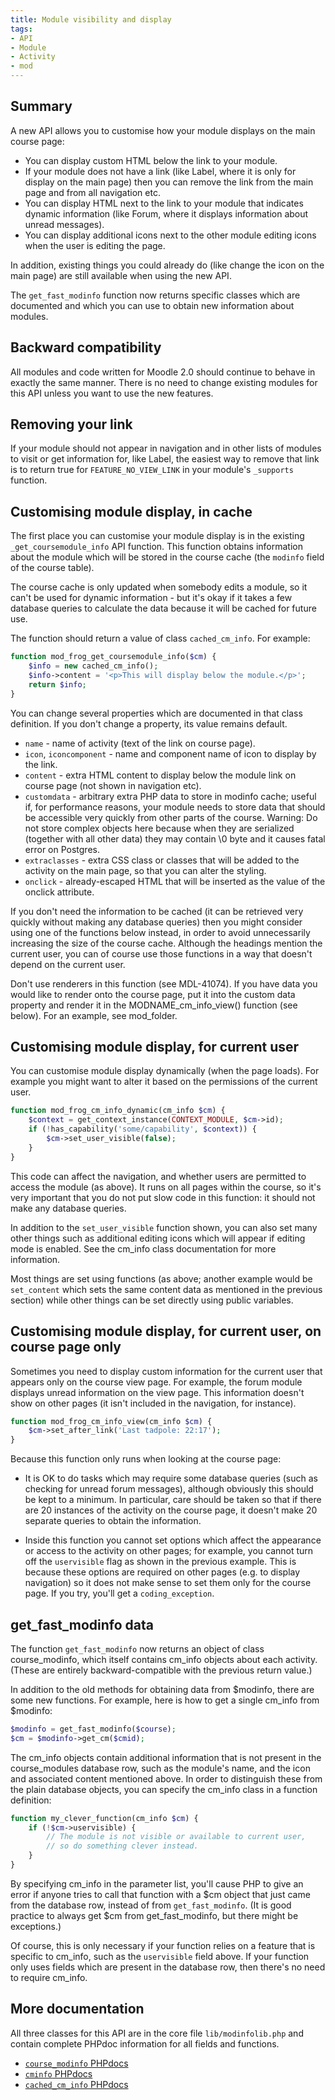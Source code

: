 ```yaml
---
title: Module visibility and display
tags:
- API
- Module
- Activity
- mod
---
```


## Summary

A new API allows you to customise how your module displays on the main course page:

- You can display custom HTML below the link to your module.
- If your module does not have a link (like Label, where it is only for display on the main page) then you can remove the link from the main page and from all navigation etc.
- You can display HTML next to the link to your module that indicates dynamic information (like Forum, where it displays information about unread messages).
- You can display additional icons next to the other module editing icons when the user is editing the page.

In addition, existing things you could already do (like change the icon on the main page) are still available when using the new API.

The `get_fast_modinfo` function now returns specific classes which are documented and which you can use to obtain new information about modules.

## Backward compatibility

All modules and code written for Moodle 2.0 should continue to behave in exactly the same manner. There is no need to change existing modules for this API unless you want to use the new features.

## Removing your link

If your module should not appear in navigation and in other lists of modules to visit or get information for, like Label, the easiest way to remove that link is to return true for `FEATURE_NO_VIEW_LINK` in your module's `_supports` function.

## Customising module display, in cache

The first place you can customise your module display is in the existing `_get_coursemodule_info` API function. This function obtains information about the module which will be stored in the course cache (the `modinfo` field of the course table).

The course cache is only updated when somebody edits a module, so it can't be used for dynamic information - but it's okay if it takes a few database queries to calculate the data because it will be cached for future use.

The function should return a value of class `cached_cm_info`. For example:

```php
function mod_frog_get_coursemodule_info($cm) {
    $info = new cached_cm_info();
    $info->content = '<p>This will display below the module.</p>';
    return $info;
}
```

You can change several properties which are documented in that class definition. If you don't change a property, its value remains default.

- `name` - name of activity (text of the link on course page).
- `icon`, `iconcomponent` - name and component name of icon to display by the link.
- `content` - extra HTML content to display below the module link on course page (not shown in navigation etc).
- `customdata` - arbitrary extra PHP data to store in modinfo cache; useful if, for performance reasons, your module needs to store data that should be accessible very quickly from other parts of the course. Warning: Do not store complex objects here because when they are serialized (together with all other data) they may contain \0 byte and it causes fatal error on Postgres.
- `extraclasses` - extra CSS class or classes that will be added to the activity on the main page, so that you can alter the styling.
- `onclick` - already-escaped HTML that will be inserted as the value of the onclick attribute.

If you don't need the information to be cached (it can be retrieved very quickly without making any database queries) then you might consider using one of the functions below instead, in order to avoid unnecessarily increasing the size of the course cache. Although the headings mention the current user, you can of course use those functions in a way that doesn't depend on the current user.

Don't use renderers in this function (see MDL-41074). If you have data you would like to render onto the course page, put it into the custom data property and render it in the MODNAME_cm_info_view() function (see below). For an example, see mod_folder.

## Customising module display, for current user

You can customise module display dynamically (when the page loads). For example you might want to alter it based on the permissions of the current user.

```php
function mod_frog_cm_info_dynamic(cm_info $cm) {
    $context = get_context_instance(CONTEXT_MODULE, $cm->id);
    if (!has_capability('some/capability', $context)) {
        $cm->set_user_visible(false);
    }
}
```

This code can affect the navigation, and whether users are permitted to access the module (as above). It runs on all pages within the course, so it's very important that you do not put slow code in this function: it should not make any database queries.

In addition to the `set_user_visible` function shown, you can also set many other things such as additional editing icons which will appear if editing mode is enabled. See the cm_info class documentation for more information.

Most things are set using functions (as above; another example would be `set_content` which sets the same content data as mentioned in the previous section) while other things can be set directly using public variables.

## Customising module display, for current user, on course page only

Sometimes you need to display custom information for the current user that appears only on the course view page. For example, the forum module displays unread information on the view page. This information doesn't show on other pages (it isn't included in the navigation, for instance).

```php
function mod_frog_cm_info_view(cm_info $cm) {
    $cm->set_after_link('Last tadpole: 22:17');
}
```

Because this function only runs when looking at the course page:

- It is OK to do tasks which may require some database queries (such as checking for unread forum messages), although obviously this should be kept to a minimum. In particular, care should be taken so that if there are 20 instances of the activity on the course page, it doesn't make 20 separate queries to obtain the information.

- Inside this function you cannot set options which affect the appearance or access to the activity on other pages; for example, you cannot turn off the `uservisible` flag as shown in the previous example. This is because these options are required on other pages (e.g. to display navigation) so it does not make sense to set them only for the course page. If you try, you'll get a `coding_exception`.

## get_fast_modinfo data

The function `get_fast_modinfo` now returns an object of class course_modinfo, which itself contains cm_info objects about each activity. (These are entirely backward-compatible with the previous return value.)

In addition to the old methods for obtaining data from $modinfo, there are some new functions. For example, here is how to get a single cm_info from $modinfo:

```php
$modinfo = get_fast_modinfo($course);
$cm = $modinfo->get_cm($cmid);
```

The cm_info objects contain additional information that is not present in the course_modules database row, such as the module's name, and the icon and associated content mentioned above. In order to distinguish these from the plain database objects, you can specify the cm_info class in a function definition:

```php
function my_clever_function(cm_info $cm) {
    if (!$cm->uservisible) {
        // The module is not visible or available to current user,
        // so do something clever instead.
    }
}
```

By specifying cm_info in the parameter list, you'll cause PHP to give an error if anyone tries to call that function with a $cm object that just came from the database row, instead of from `get_fast_modinfo`. (It is good practice to always get $cm from get_fast_modinfo, but there might be exceptions.)

Of course, this is only necessary if your function relies on a feature that is specific to cm_info, such as the `uservisible` field above. If your function only uses fields which are present in the database row, then there's no need to require cm_info.

## More documentation

All three classes for this API are in the core file `lib/modinfolib.php` and contain complete PHPdoc information for all fields and functions.

- [`course_modinfo` PHPdocs](http://phpdocs.moodle.org/HEAD/core/lib/course_modinfo.html)
- [`cminfo` PHPdocs](http://phpdocs.moodle.org/HEAD/core/lib/cm_info.html)
- [`cached_cm_info` PHPdocs](http://phpdocs.moodle.org/HEAD/core/lib/cached_cm_info.html)
